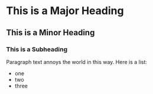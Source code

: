 # This is a Major Heading

## This is a Minor Heading

### This is a Subheading

Paragraph text annoys the world in this way. Here is a list:

* one
* two
* three
